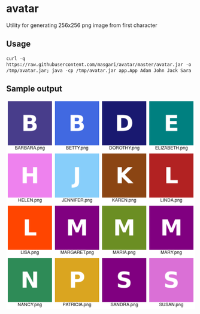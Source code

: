# avatar

Utility for generating 256x256 png image from first character 

## Usage

```shell
curl -q https://raw.githubusercontent.com/masgari/avatar/master/avatar.jar -o /tmp/avatar.jar; java -cp /tmp/avatar.jar app.App Adam John Jack Sara
```

## Sample output

![alt text](https://raw.githubusercontent.com/masgari/avatar/master/samples.png "Samples")
